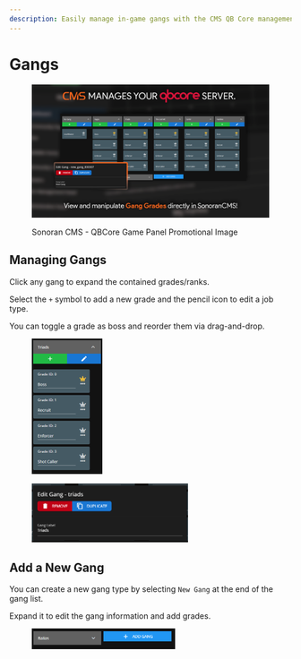 ```yaml
---
description: Easily manage in-game gangs with the CMS QB Core management panel!
---
```


# Gangs

<figure><img src="../../../.gitbook/assets/qbcore_gangs (1).png" alt=""><figcaption><p>Sonoran CMS - QBCore Game Panel Promotional Image</p></figcaption></figure>

## Managing Gangs

Click any gang to expand the contained grades/ranks.

Select the `+` symbol to add a new grade and the pencil icon to edit a job type.

You can toggle a grade as boss and reorder them via drag-and-drop.

<div align="left">

<figure><img src="../../../.gitbook/assets/image (28).png" alt="" width="126"><figcaption></figcaption></figure>

 

<figure><img src="../../../.gitbook/assets/image (24).png" alt="" width="279"><figcaption></figcaption></figure>

</div>

## Add a New Gang

You can create a new gang type by selecting `New Gang` at the end of the gang list.

Expand it to edit the gang information and add grades.

<figure><img src="../../../.gitbook/assets/image (26).png" alt="" width="256"><figcaption></figcaption></figure>
